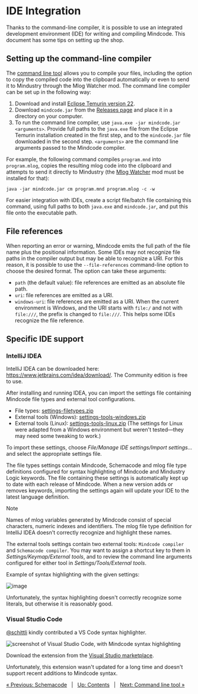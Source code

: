 # IDE Integration

Thanks to the command-line compiler, it is possible to use an integrated development environment (IDE) for writing and compiling Mindcode. This document has some tips on setting up the shop.

## Setting up the command-line compiler

The [command line tool](TOOLS-CMDLINE.markdown) allows you to compile your files, including the option to copy the compiled code into the clipboard automatically or even to send it to Mindustry through the Mlog Watcher mod. The command line compiler can be set up in the following way:

1. Download and install [Eclipse Temurin version 22](https://adoptium.net/temurin/releases/?version=22).
2. Download `mindcode.jar` from the [Releases page](https://github.com/cardillan/mindcode/releases) and place it in a directory on your computer.
3. To run the command line compiler, use `java.exe -jar mindcode.jar <arguments>`. Provide full paths to the `java.exe` file from the Eclipse Temurin installation created in the first step, and to the `mindcode.jar` file downloaded in the second step. `<arguments>` are the command line arguments passed to the Mindcode compiler.

For example, the following command compiles `program.mnd` into `program.mlog`, copies the resulting mlog code into the clipboard and attempts to send it directly to Mindustry (the [Mlog Watcher](TOOLS-MLOG-WATCHER.markdown) mod must be installed for that):

```
java -jar mindcode.jar cm program.mnd program.mlog -c -w
```

For easier integration with IDEs, create a script file/batch file containing this command, using full paths to both `java.exe` and `mindcode.jar`, and put this file onto the executable path.

## File references

When reporting an error or warning, Mindcode emits the full path of the file name plus the positional information. Some IDEs may not recognize file paths in the compiler output but may be able to recognize a URI. For this reason, it is possible to use the `--file-references` command-line option to choose the desired format. The option can take these arguments:

* `path` (the default value): file references are emitted as an absolute file path.
* `uri`: file references are emitted as a URI.
* `windows-uri`: file references are emitted as a URI. When the current environment is Windows, and the URI starts with `file:/` and not with `file:///`, the prefix is changed to `file:///`. This helps some IDEs recognize the file reference.  

## Specific IDE support

### IntelliJ IDEA

IntelliJ IDEA can be downloaded here: https://www.jetbrains.com/idea/download/. The Community edition is free to use.

After installing and running IDEA, you can import the settings file containing Mindcode file types and external tool configurations.

- File types: [settings-filetypes.zip](/support/idea/settings-filetypes.zip)
- External tools (Windows): [settings-tools-windows.zip](/support/idea/settings-tools-windows.zip)
- External tools (Linux): [settings-tools-linux.zip](/support/idea/settings-tools-linux.zip) (The settings for Linux were adapted from a Windows environment but weren't tested—they may need some tweaking to work.)

To import these settings, choose _File/Manage IDE settings/Import settings..._ and select the appropriate settings file.

The file types settings contain Mindcode, Schemacode and mlog file type definitions configured for syntax highlighting of Mindcode and Mindustry Logic keywords. The file containing these settings is automatically kept up to date with each release of Mindcode. When a new version adds or removes keywords, importing the settings again will update your IDE to the latest language definition.

> [!NOTE]
> Names of mlog variables generated by Mindcode consist of special characters, numeric indexes and identifiers. The mlog file type definition for IntelliJ IDEA doesn't correctly recognize and highlight these names.  

The external tools settings contain two external tools: `Mindcode compiler` and `Schemacode compiler`. You may want to assign a shortcut key to them in _Settings/Keymap/External tools_, and to review the command line arguments configured for either tool in _Settings/Tools/External tools_.

Example of syntax highlighting with the given settings:

![image](https://github.com/user-attachments/assets/d0969248-7357-4e89-8f51-8fdc04a8427c)

Unfortunately, the syntax highlighting doesn't correctly recognize some literals, but otherwise it is reasonably good.

### Visual Studio Code

[@schittli](https://github.com/schittli) kindly contributed a VS Code syntax highlighter.

![screenshot of Visual Studio Code, with Mindcode syntax highlighting](https://user-images.githubusercontent.com/8282673/112750180-43947a00-8fc7-11eb-8a22-83be7624753e.png)

Download the extension from the [Visual Studio marketplace](https://marketplace.visualstudio.com/items?itemName=TomSchi.mindcode).

Unfortunately, this extension wasn't updated for a long time and doesn't support recent additions to Mindcode syntax.

[« Previous: Schemacode](SCHEMACODE.markdown) &nbsp; | &nbsp; [Up: Contents](SYNTAX.markdown) &nbsp; | &nbsp; [Next: Command line tool »](TOOLS-CMDLINE.markdown)
